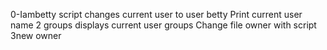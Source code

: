 0-Iambetty script changes current user to user betty
Print current user name
2 groups displays current user groups
Change file owner with script 3new owner
